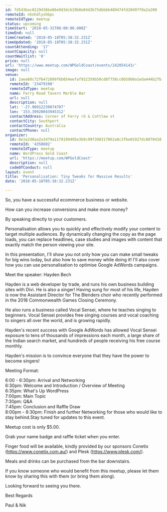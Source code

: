 ```yaml
---
id: fd543bac0129d36be86e9d3dcb19b8e84d3b75dbbbb489474fd20497f0a2a200
remoteId: nknhdlyxhbpc
remoteIdType: meetup
status: upcoming
timeStart: '2018-05-31T08:00:00.000Z'
timeEnd: null
timeCreated: '2018-05-18T05:38:32.231Z'
timeUpdated: '2018-05-18T05:38:32.231Z'
countAttending: '17'
countCapacity: null
countWaitlist: '0'
price: null
url: 'https://www.meetup.com/WPGoldCoast/events/242054143/'
image: null
venue:
  id: 2aea60c72f6472899f6b054eefaf932359b50cd8f758cc0b59b0a1eda444b2fb
  remoteId: '23479190'
  remoteIdType: meetup
  name: Ferry Road Tavern Marble Bar
  url: null
  description: null
  lat: '-27.98912239074707'
  lon: '153.39920043945312'
  contactAddress: Corner of Ferry rd & Cottlew st
  contactCity: Southport
  contactCountry: Australia
  contactPhone: null
organizer:
  id: 8e1e2d8aa2a3479a1170199495e3b9c99f398317062a8c3fbe01927dc8070410
  remoteId: '4358602'
  remoteIdType: meetup
  name: WordPress Gold Coast
  url: 'https://meetup.com/WPGoldCoast'
  description: null
  codeOfConduct: null
layout: event
title: 'Personalisation: Tiny Tweaks for Massive Results'
date: '2018-05-18T05:38:32.231Z'

---
```

<p>So, you have a successful ecommerce business or website.</p> <p>How can you increase conversions and make more money?</p> <p>By speaking directly to your customers.</p> <p>Personalisation allows you to quickly and effectively modify your content to target multiple audiences. By dynamically changing the copy as the page loads, you can replace headlines, case studies and images with content that exactly match the person viewing your site.</p> <p>In this presentation, I'll show you not only how you can make small tweaks for big wins today, but also how to save money while doing it! I'll also cover how you can use personalisation to optimise Google AdWords campaigns.</p> <p>Meet the speaker: Hayden Bech</p> <p>Hayden is a web developer by trade, and runs his own business building sites with Divi. He is also a singer! Having sung for most of his life, Hayden is now the Assistant Director for The Blenders choir who recently performed in the 2018 Commonwealth Games Closing Ceremony.</p> <p>He also runs a business called Vocal Sensei, where he teaches singing to beginners. Vocal Sensei provides free singing courses and vocal coaching to singers all over the world, and is growing rapidly.</p> <p>Hayden's recent success with Google AdWords has allowed Vocal Sensei exposure to tens of thousands of impressions each month, a large share of the Indian search market, and hundreds of people receiving his free course monthly.</p> <p>Hayden's mission is to convince everyone that they have the power to become singers!</p> <p>Meeting Format:</p> <p>6:00 - 6:30pm: Arrival and Networking<br/>6:30pm: Welcome and Introduction / Overview of Meeting<br/>6:35pm: What's Up WordPress<br/>7:00pm: Main Topic<br/>7:30pm: Q&amp;A<br/>7:45pm: Conclusion and Raffle Draw<br/>8:00pm - 8:30pm: Finish and further Networking for those who would like to stay behind.Stay tuned for updates to this event.</p> <p>Meetup cost is only $5.00.</p> <p>Grab your name badge and raffle ticket when you enter.</p> <p>Finger food will be available, kindly provided by our sponsors Conetix (<a href="https://www.conetix.com.au/" class="linkified">https://www.conetix.com.au/</a>) and Plesk (<a href="https://www.plesk.com/" class="linkified">https://www.plesk.com/</a>).</p> <p>Meals and drinks can be purchased from the bar downstairs.</p> <p>If you know someone who would benefit from this meetup, please let them know by sharing this with them (or bring them along).</p> <p>Looking forward to seeing you there.</p> <p>Best Regards</p> <p>Paul &amp; Nik</p>
